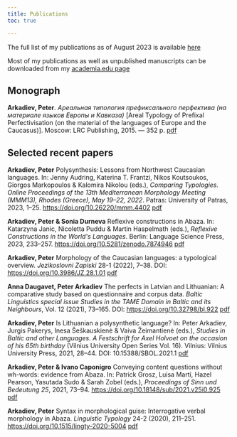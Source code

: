 ```yaml
---
title: Publications
toc: true

---
```


The full list of my publications as of August 2023 is available [here](Arkadiev_publications_eng.pdf)

Most of my publications as well as unpublished manuscripts can be downloaded from my [academia.edu page](https://uni-mainz.academia.edu/PeterArkadiev)

<!--more-->

## Monograph ##

**Arkadiev, Peter**. *Ареальная типология префиксального перфектива (на материале языков Европы и Кавказа)* [Areal Typology of Prefixal Perfectivisation (on the material of the languages of Europe and the Caucasus)]. Moscow: LRC Publishing, 2015. —  352 p. [pdf](Arkadiev_2015_Areal'naja_tipologija_prefiksalnogo_perfekitva.pdf)

## Selected recent papers ##

**Arkadiev, Peter** Polysynthesis: Lessons from Northwest Caucasian languages. In: Jenny Audring, Katerina T. Frantzi, Nikos Koutsoukos, Giorgos Markopoulos & Kalomira Nikolou (eds.), *Comparing Typologies. Online Proceedings of the 13th Mediterranean Morphology Meeting (MMM13), Rhodes (Greece), May 19–22, 2022*. Patras: University of Patras, 2023, 1–25. https://doi.org/10.26220/mmm.4402 [pdf](Arkadiev2023_polysynthesis_MMM_pub.pdf)

**Arkadiev, Peter & Sonia Durneva** Reflexive constructions in Abaza. In: Katarzyna Janic, Nicoletta Puddu & Martin Haspelmath (eds.), *Reflexive Constructions in the World's Languages*. Berlin: Language Science Press, 2023, 233–257. https://doi.org/10.5281/zenodo.7874946 [pdf](ArkadievDurneva2023_AbazaReflexives.pdf)

**Arkadiev, Peter** Morphology of the Caucasian languages: a typological overview. *Jezikoslovni Zapiski* 28-1 (2022), 7–38. DOI: https://doi.org/10.3986/JZ.28.1.01 [pdf](Arkadiev2022_MorphCaucLang_JZ.pdf)

**Anna Daugavet, Peter Arkadiev** The perfects in Latvian and Lithuanian: A comparative study based on questionnaire and corpus data. *Baltic Linguistics special issue Studies in the TAME Domain in Baltic and its Neighbours*, Vol. 12 (2021), 73–165. DOI: https://doi.org/10.32798/bl.922 [pdf](DaugavetArkadiev2021_BaltPerf_BaltL12.pdf)

**Arkadiev, Peter** Is Lithuanian a polysynthetic language? In: Peter Arkadiev, Jurgis Pakerys, Inesa Šeškauskienė & Vaiva Žeimantienė (eds.), *Studies in Baltic and other Languages. A Festschrift for Axel Holvoet on the occasion of his 65th birthday* (Vilnius University Open Series Vol. 16). Vilnius: Vilnius University Press, 2021, 28–44. DOI: 10.15388/SBOL.2021.1 [pdf](Arkadiev2021_LithPolys_FestHolvoet.pdf)

**Arkadiev, Peter & Ivano Caponigro** Conveying content questions without wh-words: evidence from Abaza. In: Patrick Grosz, Luisa Martí, Hazel Pearson, Yasutada Sudo & Sarah Zobel (eds.), *Proceedings of Sinn und Bedeutung 25*, 2021, 73–94. https://doi.org/10.18148/sub/2021.v25i0.925 [pdf](ArkadievCaponigro_2021_Abazaquests_SuB.pdf)

**Arkadiev, Peter** Syntax in morphological guise: Interrogative verbal morphology in Abaza. *Linguistic Typology* 24-2 (2020), 211–251. https://doi.org/10.1515/lingty-2020-5004 [pdf](Arkadiev2020_AbazaQuestionsLT.pdf)








